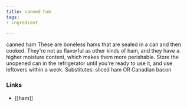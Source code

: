 ```yaml
---
title: canned ham
tags:
- ingredient

---
```

canned ham These are boneless hams that are sealed in a can and then cooked. They're not as flavorful as other kinds of ham, and they have a higher moisture content, which makes them more perishable. Store the unopened can in the refrigerator until you're ready to use it, and use leftovers within a week. Substitutes: sliced ham OR Canadian bacon

### Links

* [[ham]]

